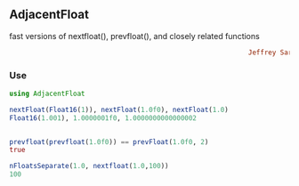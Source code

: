 ## AdjacentFloat
fast versions of nextfloat(), prevfloat(), and closely related functions
```ruby
                                                            Jeffrey Sarnoff © 2016-Mar-22 at New York
```

### Use
```julia
using AdjacentFloat

nextFloat(Float16(1)), nextFloat(1.0f0), nextFloat(1.0)
Float16(1.001), 1.0000001f0, 1.0000000000000002


prevfloat(prevfloat(1.0f0)) == prevFloat(1.0f0, 2)
true

nFloatsSeparate(1.0, nextfloat(1.0,100))
100

```
